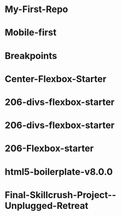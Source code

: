 # My-First-Repo
# Mobile-first
# Breakpoints
# Center-Flexbox-Starter
# 206-divs-flexbox-starter
# 206-divs-flexbox-starter
# 206-Flexbox-starter
# html5-boilerplate-v8.0.0
# Final-Skillcrush-Project--Unplugged-Retreat
